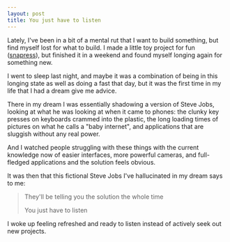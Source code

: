 ```yaml
---
layout: post
title: You just have to listen
---
```


Lately, I've been in a bit of a mental rut that I want to build something, but find myself lost for what to build. I made a little toy project for fun ([snapress](https://snapress.com)), but finished it in a weekend and found myself longing again for something new. 

I went to sleep last night, and maybe it was a combination of being in this longing state as well as doing a fast that day, but it was the first time in my life that I had a dream give me advice.

There in my dream I was essentially shadowing a version of Steve Jobs, looking at what he was looking at when it came to phones: the clunky key presses on keyboards crammed into the plastic, the long loading times of pictures on what he calls a "baby internet", and applications that are sluggish without any real power. 

And I watched people struggling with these things with the current knowledge now of easier interfaces, more powerful cameras, and full-fledged applications and the solution feels obvious. 

It was then that this fictional Steve Jobs I've hallucinated in my dream says to me:

> They'll be telling you the solution the whole time
>
> You just have to listen

I woke up feeling refreshed and ready to listen instead of actively seek out new projects.